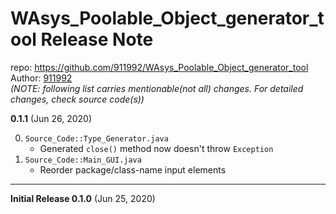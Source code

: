 # WAsys_Poolable_Object_generator_tool Release Note

repo: https://github.com/911992/WAsys_Poolable_Object_generator_tool  
Author: [911992](https://github.com/911992)  
*(NOTE: following list carries mentionable(not all) changes. For detailed changes, check source code(s))*  

**0.1.1** (Jun 26, 2020) 

0. `Source_Code::Type_Generator.java`  
    * Generated `close()` method now doesn't throw `Exception`  
1. `Source_Code::Main_GUI.java`  
    * Reorder package/class-name input elements  


<hr/>

**Initial Release 0.1.0** (Jun 25, 2020)
